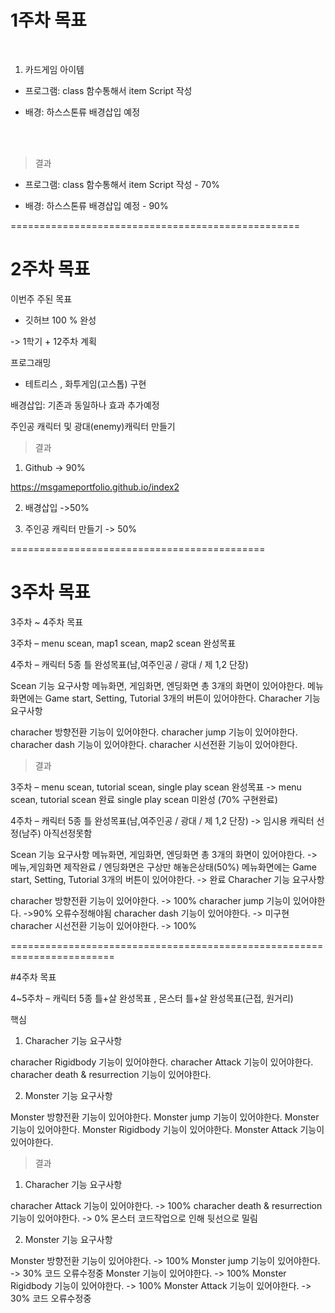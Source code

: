 # 1주차 목표  

<br>  


1. 카드게임 아이템  

- 프로그램: class 함수통해서 item Script 작성

- 배경: 하스스톤류 배경삽입 예정

<br><br>  


> 결과  

- 프로그램: class 함수통해서 item Script 작성 - 70%  

- 배경: 하스스톤류 배경삽입 예정 - 90%  

==================================================

# 2주차 목표 

이번주 주된 목표  


- 깃허브  100 % 완성  
 

-> 1학기 + 12주차 계획  




프로그래밍  


- 테트리스 , 화투게임(고스톱) 구현  




배경삽입: 기존과 동일하나 효과 추가예정  




주인공 캐릭터  및 광대(enemy)캐릭터  만들기  





> 결과 

1. Github -> 90%

https://msgameportfolio.github.io/index2

2. 배경삽입 ->50%

3. 주인공 캐릭터 만들기 -> 50%

============================================

# 3주차 목표  

3주차 ~ 4주차 목표

3주차 – menu scean, map1 scean, map2 scean 완성목표

4주차 – 캐릭터 5종 틀 완성목표(남,여주인공 / 광대 / 제 1,2 단장)


Scean 기능 요구사항
메뉴화면, 게임화면, 엔딩화면 총 3개의 화면이 있어야한다.
메뉴화면에는 Game start, Setting, Tutorial 3개의 버튼이 있어야한다.
Characher 기능 요구사항

characher 방향전환 기능이 있어야한다.
characher jump 기능이 있어야한다.
characher dash 기능이 있어야한다.
characher 시선전환 기능이 있어야한다.  

> 결과

3주차 – menu scean, tutorial scean, single play scean 완성목표  -> menu scean, tutorial scean 완료  single play scean 미완성 (70% 구현완료) 

4주차 – 캐릭터 5종 틀 완성목표(남,여주인공 / 광대 / 제 1,2 단장) -> 임시용 캐릭터 선정(남주) 아직선정못함


Scean 기능 요구사항
메뉴화면, 게임화면, 엔딩화면 총 3개의 화면이 있어야한다. -> 메뉴,게임화면 제작완료 / 엔딩화면은 구상만 해놓은상태(50%)
메뉴화면에는 Game start, Setting, Tutorial 3개의 버튼이 있어야한다. -> 완료
Characher 기능 요구사항

characher 방향전환 기능이 있어야한다. -> 100%
characher jump 기능이 있어야한다. ->90% 오류수정해야됨
characher dash 기능이 있어야한다. -> 미구현
characher 시선전환 기능이 있어야한다. -> 100%

========================================================================

#4주차 목표  


4~5주차 – 캐릭터 5종 틀+살 완성목표 , 몬스터 틀+살 완성목표(근접, 원거리)



핵심

1. Characher 기능 요구사항

characher Rigidbody 기능이 있어야한다.
characher Attack 기능이 있어야한다.
characher death & resurrection 기능이 있어야한다.

2. Monster 기능 요구사항

Monster 방향전환 기능이 있어야한다.
Monster jump 기능이 있어야한다.
Monster 기능이 있어야한다.
Monster Rigidbody 기능이 있어야한다.
Monster Attack 기능이 있어야한다.

> 결과  
1. Characher 기능 요구사항

characher Attack 기능이 있어야한다. -> 100%
characher death & resurrection 기능이 있어야한다. -> 0% 몬스터 코드작업으로 인해 뒷선으로 밀림

2. Monster 기능 요구사항

Monster 방향전환 기능이 있어야한다. -> 100%
Monster jump 기능이 있어야한다. -> 30% 코드 오류수정중
Monster 기능이 있어야한다. -> 100%
Monster Rigidbody 기능이 있어야한다. -> 100%
Monster Attack 기능이 있어야한다. -> 30% 코드 오류수정중

